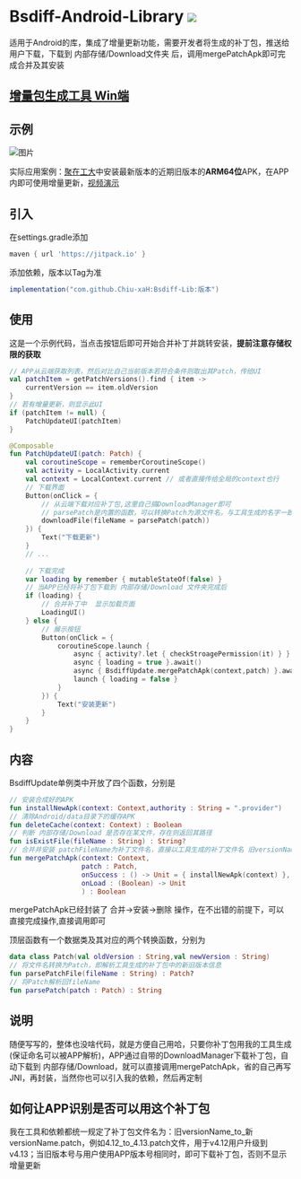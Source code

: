 # Bsdiff-Android-Library   [![](https://jitpack.io/v/Chiu-xaH/Bsdiff-Android-Library.svg)](https://jitpack.io/#Chiu-xaH/Bsdiff-Android-Library)

适用于Android的库，集成了增量更新功能，需要开发者将生成的补丁包，推送给用户下载，下载到 内部存储/Download文件夹 后，调用mergePatchApk即可完成合并及其安装

## [增量包生成工具 Win端](https://github.com/Chiu-xaH/Bsdiff-Tool)

## 示例
![图片](/img/a.png)

实际应用案例：[聚在工大](https://github.com/Chiu-xaH/HFUT-Schedule/releases)中安装最新版本的近期旧版本的**ARM64位**APK，在APP内即可使用增量更新，[视频演示](/img/example.mp4)

## 引入
在settings.gradle添加
```Groovy
maven { url 'https://jitpack.io' }
```

添加依赖，版本以Tag为准
```Groovy
implementation("com.github.Chiu-xaH:Bsdiff-Lib:版本")
```
## 使用
这是一个示例代码，当点击按钮后即可开始合并补丁并跳转安装，**提前注意存储权限的获取**
```Kotlin
// APP从云端获取列表，然后对比自己当前版本若符合条件则取出其Patch，传给UI
val patchItem = getPatchVersions().find { item ->
    currentVersion == item.oldVersion
}
// 若有增量更新，则显示此UI
if (patchItem != null) {
    PatchUpdateUI(patchItem)
}

@Composable
fun PatchUpdateUI(patch: Patch) {
    val coroutineScope = rememberCoroutineScope()
    val activity = LocalActivity.current
    val context = LocalContext.current // 或者直接传给全局的context也行
    // 下载界面
    Button(onClick = {
        // 从云端下载对应补丁包,这里自己搞DownloadManager即可
        // parsePatch是内置的函数，可以转换Patch为源文件名，与工具生成的名字一致
        downloadFile(fileName = parsePatch(patch))
    }) {
        Text("下载更新")
    }
    // ...
    
    // 下载完成
    var loading by remember { mutableStateOf(false) }
    // 当APP已经将补丁包下载到 内部存储/Download 文件夹完成后
    if (loading) {
        // 合并补丁中  显示加载页面
        LoadingUI()
    } else {
        // 展示按钮
        Button(onClick = {
            coroutineScope.launch {
                async { activity?.let { checkStroagePermission(it) } }.await()
                async { loading = true }.await()
                async { BsdiffUpdate.mergePatchApk(context,patch) }.await()
                launch { loading = false }
            }
        }) {
            Text("安装更新")
        }
    }
}
```
## 内容
BsdiffUpdate单例类中开放了四个函数，分别是
```Kotlin
// 安装合成好的APK
fun installNewApk(context: Context,authority : String = ".provider")
// 清除Android/data目录下的缓存APK
fun deleteCache(context: Context) : Boolean
// 判断 内部存储/Download 是否存在某文件，存在则返回其路径
fun isExistFile(fileName : String) : String?
// 合并并安装 patchFileName为补丁文件名，直接以工具生成的补丁文件名 旧versionName_to_新versionName.patch
fun mergePatchApk(context: Context, 
                  patch : Patch,
                  onSuccess : () -> Unit = { installNewApk(context) },
                  onLoad : (Boolean) -> Unit
                  ) : Boolean
```
mergePatchApk已经封装了 合并->安装->删除 操作，在不出错的前提下，可以直接完成操作,直接调用即可

顶层函数有一个数据类及其对应的两个转换函数，分别为
```Kotlin
data class Patch(val oldVersion : String,val newVersion : String)
// 将文件名转换为Patch，即解析工具生成的补丁包中的新旧版本信息
fun parsePatchFile(fileName : String) : Patch?
// 将Patch解析回fileName
fun parsePatch(patch : Patch) : String
```

## 说明
随便写写的，整体也没啥代码，就是方便自己用哈，只要你补丁包用我的工具生成(保证命名可以被APP解析)，APP通过自带的DownloadManager下载补丁包，自动下载到 内部存储/Download，就可以直接调用mergePatchApk，省的自己再写JNI，再封装，当然你也可以引入我的依赖，然后再定制
## 如何让APP识别是否可以用这个补丁包
我在工具和依赖都统一规定了补丁包文件名为：旧versionName_to_新versionName.patch，例如4.12_to_4.13.patch文件，用于v4.12用户升级到v4.13；当旧版本号与用户使用APP版本号相同时，即可下载补丁包，否则不显示增量更新



